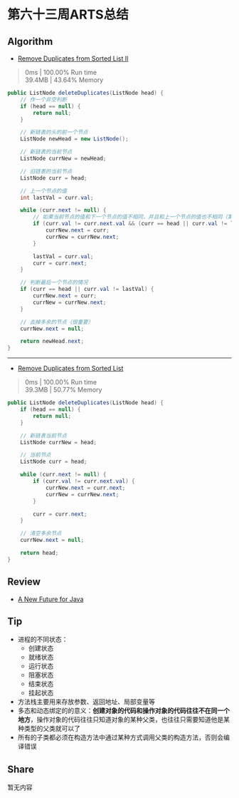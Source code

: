 # 第六十三周ARTS总结
## Algorithm
- [Remove Duplicates from Sorted List II](https://leetcode.com/problems/remove-duplicates-from-sorted-list-ii/)
> 0ms | 100.00% Run time  
> 39.4MB | 43.64% Memory
```java
public ListNode deleteDuplicates(ListNode head) {
    // 作一个非空判断
    if (head == null) {
        return null;
    }

    // 新链表的头的前一个节点
    ListNode newHead = new ListNode();

    // 新链表的当前节点
    ListNode currNew = newHead;

    // 旧链表的当前节点
    ListNode curr = head;

    // 上一个节点的值
    int lastVal = curr.val;

    while (curr.next != null) {
        // 如果当前节点的值和下一个节点的值不相同，并且和上一个节点的值也不相同（第一个节点除外），则加入新链表
        if (curr.val != curr.next.val && (curr == head || curr.val != lastVal)) {
            currNew.next = curr;
            currNew = currNew.next;
        }

        lastVal = curr.val;
        curr = curr.next;
    }

    // 判断最后一个节点的情况
    if (curr == head || curr.val != lastVal) {
        currNew.next = curr;
        currNew = currNew.next;
    }

    // 去掉多余的节点（很重要）
    currNew.next = null;

    return newHead.next;
}
```
----

- [Remove Duplicates from Sorted List](https://leetcode.com/problems/remove-duplicates-from-sorted-list/)
> 0ms | 100.00% Run time  
> 39.3MB | 50.77% Memory
```java
public ListNode deleteDuplicates(ListNode head) {
    if (head == null) {
        return null;
    }

    // 新链表当前节点
    ListNode currNew = head;

    // 当前节点
    ListNode curr = head;

    while (curr.next != null) {
        if (curr.val != curr.next.val) {
            currNew.next = curr.next;
            currNew = currNew.next;
        }

        curr = curr.next;
    }

    // 清空多余节点
    currNew.next = null;

    return head;
}
```

## Review
- [A New Future for Java](https://medium.com/better-programming/a-new-future-for-java-b10a6789f962)

## Tip
+ 进程的不同状态：
    + 创建状态
    + 就绪状态
    + 运行状态
    + 阻塞状态
    + 结束状态
    + 挂起状态
+ 方法栈主要用来存放参数、返回地址、局部变量等
+ 多态和动态绑定的的意义：**创建对象的代码和操作对象的代码往往不在同一个地方**，操作对象的代码往往只知道对象的某种父类，也往往只需要知道他是某种类型的父类就可以了
+ 所有的子类都必须在构造方法中通过某种方式调用父类的构造方法，否则会编译错误

## Share
暂无内容
